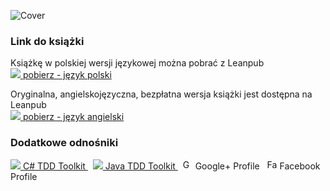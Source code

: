 ![Cover](https://raw.github.com/grzesiek-galezowski/tdd-ebook/master/manuscript/images/webpage/cover-small.png)

### Link do książki

Książkę w polskiej wersji językowej można pobrać z Leanpub<br> 
<a href="https://leanpub.com/web-of-objects">
  <img src="https://raw.github.com/grzesiek-galezowski/tdd-ebook/master/manuscript/images/webpage/tdd-toolkit.png" />&nbsp;pobierz - język polski
</a>



Oryginalna, angielskojęzyczna, bezpłatna wersja książki jest dostępna na Leanpub<br>
<a href="https://leanpub.com/tdd-ebook">
  <img src="https://raw.github.com/grzesiek-galezowski/tdd-ebook/master/manuscript/images/webpage/tdd-toolkit.png" />&nbsp;pobierz - język angielski
</a>


### Dodatkowe odnośniki

<a href="https://github.com/grzesiek-galezowski/tdd-toolkit">
  <img src="https://raw.github.com/grzesiek-galezowski/tdd-ebook/master/manuscript/images/webpage/tdd-toolkit.png" />&nbsp;C# TDD Toolkit
</a>&nbsp;
<a href="https://github.com/grzesiek-galezowski/jfixture#any-method-helpers">
  <img src="https://raw.github.com/grzesiek-galezowski/tdd-ebook/master/manuscript/images/webpage/tdd-toolkit.png" />&nbsp;Java TDD Toolkit
</a>&nbsp;

<a href="http://plus.google.com/113457358555307974994?prsrc=3" rel="publisher" target="_top" style="text-decoration:none;">
  <img src="http://ssl.gstatic.com/images/icons/gplus-16.png" alt="Google+" style="border:0;width:16px;height:16px;"/>&nbsp;Google+ Profile
</a>&nbsp;
<a href="https://www.facebook.com/tddebook" rel="publisher" target="_top" style="text-decoration:none;">
  <img src="https://raw.github.com/grzesiek-galezowski/tdd-ebook/master/manuscript/images/webpage/FB-f-Logo__blue_29.png" alt="Facebook" style="border:0;
  width:16px;height:16px;"/>&nbsp;Facebook Profile
</a>
